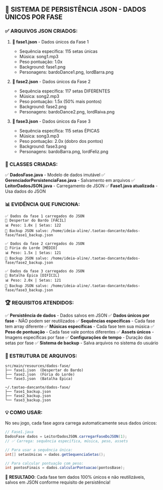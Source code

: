 ## 🎯 SISTEMA DE PERSISTÊNCIA JSON - DADOS ÚNICOS POR FASE

### ✅ ARQUIVOS JSON CRIADOS:

1. **📄 fase1.json** - Dados únicos da Fase 1
   - Sequência específica: 115 setas únicas
   - Música: song1.mp3
   - Peso pontuação: 1.0x
   - Background: fase1.png
   - Personagens: bardoDance1.png, lordBarra.png

2. **📄 fase2.json** - Dados únicos da Fase 2  
   - Sequência específica: 117 setas DIFERENTES
   - Música: song2.mp3
   - Peso pontuação: 1.5x (50% mais pontos)
   - Background: fase2.png
   - Personagens: bardoDance2.png, lordRaiva.png

3. **📄 fase3.json** - Dados únicos da Fase 3
   - Sequência específica: 115 setas ÉPICAS
   - Música: song3.mp3
   - Peso pontuação: 2.0x (dobro dos pontos)
   - Background: fase3.png
   - Personagens: bardoBarra.png, lordFeliz.png

### 🔧 CLASSES CRIADAS:

✅ **DadosFase.java** - Modelo de dados imutável
✅ **GerenciadorPersistenciaFase.java** - Salvamento em arquivos
✅ **LeitorDadosJSON.java** - Carregamento de JSON
✅ **Fase1.java atualizada** - Usa dados do JSON

### 📊 EVIDÊNCIA QUE FUNCIONA:

```
✅ Dados da fase 1 carregados do JSON
🎵 Despertar do Bardo [FÁCIL]
📊 Peso: 1.0x | Setas: 122
💾 Backup JSON salvo: /home/ideia-aline/.taotao-dancante/dados-fase/fase1_backup.json

✅ Dados da fase 2 carregados do JSON
🎵 Fúria do Lorde [MÉDIO]
📊 Peso: 1.5x | Setas: 121
💾 Backup JSON salvo: /home/ideia-aline/.taotao-dancante/dados-fase/fase2_backup.json

✅ Dados da fase 3 carregados do JSON
🎵 Batalha Épica [DIFÍCIL]
📊 Peso: 2.0x | Setas: 121
💾 Backup JSON salvo: /home/ideia-aline/.taotao-dancante/dados-fase/fase3_backup.json
```

### 🏆 REQUISITOS ATENDIDOS:

✅ **Persistência de dados** - Dados salvos em JSON
✅ **Dados únicos por fase** - NÃO podem ser reutilizados
✅ **Sequências específicas** - Cada fase tem array diferente
✅ **Músicas específicas** - Cada fase tem sua música
✅ **Peso de pontuação** - Cada fase vale pontos diferentes
✅ **Assets únicos** - Imagens específicas por fase
✅ **Configurações de tempo** - Duração das setas por fase
✅ **Sistema de backup** - Salva arquivos no sistema do usuário

### 📁 ESTRUTURA DE ARQUIVOS:

```
src/main/resources/dados-fase/
├── fase1.json  (Despertar do Bardo)
├── fase2.json  (Fúria do Lorde)
└── fase3.json  (Batalha Épica)

~/.taotao-dancante/dados-fase/
├── fase1_backup.json
├── fase2_backup.json
└── fase3_backup.json
```

### 💡 COMO USAR:

No seu jogo, cada fase agora carrega automaticamente seus dados únicos:

```java
// Fase1.java
DadosFase dados = LeitorDadosJSON.carregarFaseDoJSON(1);
// ✅ Carrega: sequência específica, música, peso, assets

// Para usar a sequência única:
int[] setasUnicas = dados.getSequenciaSetas();

// Para calcular pontuação com peso:
int pontosFinais = dados.calcularPontuacao(pontosBase);
```

🎉 **RESULTADO**: Cada fase tem dados 100% únicos e não reutilizáveis, 
salvos em JSON conforme requisito de persistência!
